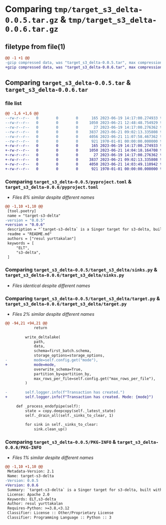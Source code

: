 # Comparing `tmp/target_s3_delta-0.0.5.tar.gz` & `tmp/target_s3_delta-0.0.6.tar.gz`

## filetype from file(1)

```diff
@@ -1 +1 @@
-gzip compressed data, was "target_s3_delta-0.0.5.tar", max compression
+gzip compressed data, was "target_s3_delta-0.0.6.tar", max compression
```

## Comparing `target_s3_delta-0.0.5.tar` & `target_s3_delta-0.0.6.tar`

### file list

```diff
@@ -1,6 +1,6 @@
--rw-r--r--   0        0        0      165 2023-06-19 14:17:00.274933 target_s3_delta-0.0.5/README.md
--rw-r--r--   0        0        0     1050 2023-06-21 12:48:48.754929 target_s3_delta-0.0.5/pyproject.toml
--rw-r--r--   0        0        0       27 2023-06-19 14:17:00.276362 target_s3_delta-0.0.5/target_s3_delta/__init__.py
--rw-r--r--   0        0        0     3837 2023-06-21 09:02:13.335808 target_s3_delta-0.0.5/target_s3_delta/sinks.py
--rw-r--r--   0        0        0     4056 2023-06-21 11:07:58.467362 target_s3_delta-0.0.5/target_s3_delta/target.py
--rw-r--r--   0        0        0      921 1970-01-01 00:00:00.000000 target_s3_delta-0.0.5/PKG-INFO
+-rw-r--r--   0        0        0      165 2023-06-19 14:17:00.274933 target_s3_delta-0.0.6/README.md
+-rw-r--r--   0        0        0     1050 2023-06-21 14:04:18.164708 target_s3_delta-0.0.6/pyproject.toml
+-rw-r--r--   0        0        0       27 2023-06-19 14:17:00.276362 target_s3_delta-0.0.6/target_s3_delta/__init__.py
+-rw-r--r--   0        0        0     3837 2023-06-21 09:02:13.335808 target_s3_delta-0.0.6/target_s3_delta/sinks.py
+-rw-r--r--   0        0        0     4050 2023-06-21 14:03:49.110942 target_s3_delta-0.0.6/target_s3_delta/target.py
+-rw-r--r--   0        0        0      921 1970-01-01 00:00:00.000000 target_s3_delta-0.0.6/PKG-INFO
```

### Comparing `target_s3_delta-0.0.5/pyproject.toml` & `target_s3_delta-0.0.6/pyproject.toml`

 * *Files 8% similar despite different names*

```diff
@@ -1,10 +1,10 @@
 [tool.poetry]
 name = "target-s3-delta"
-version = "0.0.5"
+version = "0.0.6"
 description = "`target-s3-delta` is a Singer target for s3-delta, built with the Meltano Singer SDK."
 readme = "README.md"
 authors = ["resul yurttakalan"]
 keywords = [
     "ELT",
     "s3-delta",
 ]
```

### Comparing `target_s3_delta-0.0.5/target_s3_delta/sinks.py` & `target_s3_delta-0.0.6/target_s3_delta/sinks.py`

 * *Files identical despite different names*

### Comparing `target_s3_delta-0.0.5/target_s3_delta/target.py` & `target_s3_delta-0.0.6/target_s3_delta/target.py`

 * *Files 2% similar despite different names*

```diff
@@ -94,21 +94,21 @@
             return
 
         write_deltalake(
             path,
             data,
             schema=first_batch.schema,
             storage_options=storage_options,
-            mode=self.config.get("mode"),
+            mode=mode,
             overwrite_schema=True,
             partition_by=partition_by,
             max_rows_per_file=self.config.get("max_rows_per_file"),
         )
 
-        self.logger.info(f"Transaction has created.")
+        self.logger.info(f"Transaction has created. Mode: {mode}")
 
     def _process_endofpipe(self):
         state = copy.deepcopy(self._latest_state)
         self._drain_all(self._sinks_to_clear, 1)
 
         for sink in self._sinks_to_clear:
             sink.clean_up()
```

### Comparing `target_s3_delta-0.0.5/PKG-INFO` & `target_s3_delta-0.0.6/PKG-INFO`

 * *Files 1% similar despite different names*

```diff
@@ -1,10 +1,10 @@
 Metadata-Version: 2.1
 Name: target-s3-delta
-Version: 0.0.5
+Version: 0.0.6
 Summary: `target-s3-delta` is a Singer target for s3-delta, built with the Meltano Singer SDK.
 License: Apache 2.0
 Keywords: ELT,s3-delta
 Author: resul yurttakalan
 Requires-Python: >=3.8,<3.12
 Classifier: License :: Other/Proprietary License
 Classifier: Programming Language :: Python :: 3
```

